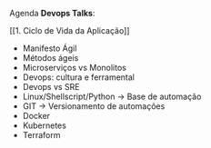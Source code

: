 Agenda **Devops Talks**:

[[1. Ciclo de Vida da Aplicação]]
- Manifesto Ágil
- Métodos ágeis
- Microserviços vs Monolitos
- Devops: cultura e ferramental
- Devops vs SRE
- Linux/Shellscript/Python -> Base de automação
- GIT -> Versionamento de automações
- Docker
- Kubernetes
- Terraform